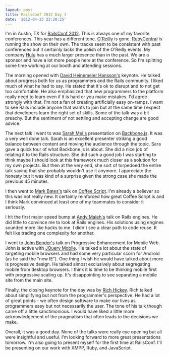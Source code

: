 ```yaml
---
layout: post
title: RailsConf 2012 Day 1
date: '2012-04-23 23:20:25'
---
```


I'm in Austin, TX for [RailsConf 2012][1]. This is always one of my favorite conferences. This year has a different tone. [O'Reilly][2] is gone. [RubyCentral][3] is running the show on their own. The tracks seem to be consistent with past conferences but it certainly lacks the polish of the O'Reilly events. My company [Hulu][4] has a much larger presence than in the past. We are a sponsor and have a lot more people here at the conference. So I'm splitting some time working at our booth and attending sessions.

The morning opened with [David Heinemeier Hansson's][3] keynote. He talked about progress both for us as programmers and the Rails community. I liked much of what he had to say. He stated that it's ok to disrupt and to not get too comfortable. He also emphasized that new programmers to the platform really need to learn even if it is hard or you make mistakes. I'd agree strongly with that. I'm not a fan of creating artificially easy on-ramps. I want to see Rails include anyone that wants to join but at the same time I expect that developers learn the right set of skills. Some of the talk was a bit preachy. But the sentiment of not settling and accepting change are good advice.

The next talk I went to was [Sarah Mei's][5] presentation on [Backbone.js][6]. It was a very well done talk. Sarah is an excellent presenter striking a good balance between content and moving the audience through the topic. Sara gave a quick tour of what Backbone.js is about. She did a nice job of relating it to the Rails structure. She did such a good job I was starting to think maybe I should look at this framework much closer as a solution for my own projects. But then at the very end, she sort of torpedoed the entire talk saying that she probably wouldn't use it anymore. I appreciate the honesty but it was kind of a surprise given the strong case she made the previous 45 minutes.

I then went to [Mark Bates's][7] talk on [Coffee Script][8]. I'm already a believer so this was not really new. It certainly reinforced how great Coffee Script is and I think Mark convinced at least one of my teammates to consider it seriously.

I hit the first major speed bump at [Andy Maleh's][9] talk on Rails engines. He
did little to convince me to look at Rails engines. His solutions using engines sounded more like hacks to me. I didn't see a clear path to code reuse. It felt like trading one complexity for another.

I went to [John Bender's][11] talk on Progressive Enhancement for Mobile Web. John is active with [JQuery Mobile][12]. He talked a lot about the state of targeting mobile browsers and had some very particular scorn for Android (as he said the "new IE"). One thing I wish he would have talked about more is progressive design. He talked almost exclusively about segregating mobile from desktop browsers. I think it is time to be thinking mobile first with progressive scaling up. It's disappointing to see separating a mobile site from the main site.

Finally, the closing keynote for the day was by [Rich Hickey][13]. Rich talked about simplifying but not from the programmer's perspective. He had a lot of great points - we often design software to make our lives as programmers easy but not necessarily the user. The tone of his talk though came off a little sanctimonious. I would have liked a little more acknowledgement of the pragmatism that often leads to the decisions we make.

Overall, it was a good day. None of the talks were really eye opening but all were insightful and useful. I'm looking forward to more great presentations tomorrow. I'm also going to present myself for the first time at RailsConf. I'll be presenting on our work with XMPP, Ruby, and JavaScript.

[1]: http://railsconf2012.com
[2]: http://oreilly.com
[3]: http://rubycentral.com
[4]: http://hulu.com
[5]: http://twitter.com/dhh
[6]: http://www.sarahmei.com
[7]: http://backbonejs.org
[8]: http://markbates.com
[9]: http://coffeescript.org
[10]: https://twitter.com/andymaleh
[11]: http://johnbender.me
[12]: http://jquerymobile.com
[13]: http://twitter.com/richhickey
